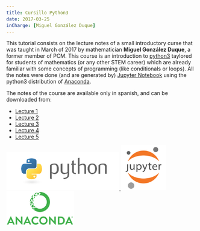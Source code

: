 ```yaml
---
title: Cursillo Python3
date: 2017-03-25
inCharge: [Miguel González Duque]
---
```


This tutorial consists on the lecture notes of a small introductory curse that was taught in March of 2017 by mathematician **Miguel González Duque**, a former member of PCM. This course is an introduction to [python3](https://www.python.org/download/releases/3.0/) taylored for students of mathematics (or any other STEM career) which are already familiar with some concepts of programming (like conditionals or loops). All the notes were done (and are generated by) [Jupyter Notebook](http://jupyter.org/) using the python3 distribution of [Anaconda](https://www.continuum.io/anaconda-overview).

The notes of the course are available only in spanish, and can be downloaded from:

- [Lecture 1](Clase+1.pdf)
- [Lecture 2](Clase+2.pdf)
- [Lecture 3](Clase+3.pdf)
- [Lecture 4](Clase+4.pdf)
- [Lecture 5](Clase+5.pdf)


<div class="logos-images">
    <a href="https://www.python.org/download/releases/3.0/" target="_blank">
        <img src="logo-python.png" width=300px></img>
    </a>
    <a href="http://jupyter.org/" target="_blank">
        <img src="logo-jupyter.png" width=120px></img>
    </a>
    <a href="https://www.continuum.io/anaconda-overview" target="_blank">
        <img src="logo-anaconda.png" width=180px></img>
    </a>
</div>